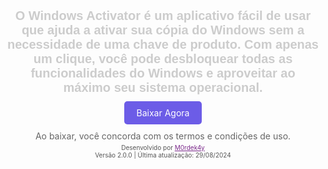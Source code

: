 <!DOCTYPE html>
<html lang="en">
<head>
    <meta charset="UTF-8">
    <meta name="viewport" content="width=device-width, initial-scale=1.0">
    <title>Document</title>
</head>
<body>
    <div style="text-align: center;">
        <style>
          #download-btn {
            background-color: #6c5ce7; 
            color: #ffffff; 
            padding: 10px 20px; 
            border: none; 
            border-radius: 5px; 
            cursor: pointer; 
            text-decoration: none; 
            transition: background-color 0.3s ease-in-out;
          }
          #download-btn:hover {
            background-color: #8e44ad;
            transform: scale(1.1);
            box-shadow: 0px 0px 10px rgba(0, 0, 0, 0.2);
          }
          #legal-text {
            font-size: 14px;
            color: #666;
            margin-top: 10px;
          }
          #app-description {
            font-size: 20px;
            color: #ccc; 
            margin-bottom: 20px;
            font-family: Arial, sans-serif;
            font-weight: bold;
            text-shadow: 0px 0px 2px rgba(255, 255, 255, 0.5);
          }
          #credit-text {
            font-size: 12px;
            color: #666;
            margin-top: 5px;
            text-align: center;
          }
          #credit-text a {
            text-decoration: none;
            color: #666;
            margin-left: 5px;
          }
          #credit-text a:hover {
            text-decoration: underline;
            color: #999;
          }
          #credit-icon {
            font-size: 16px;
            color: #666;
          }
          #credit-text center {
            font-family: 'Open Sans', sans-serif; /* Adicionei essa linha */
            color: #444; /* Adicionei essa linha */
          }
        </style>
        <p id="app-description">O Windows Activator é um aplicativo fácil de usar que ajuda a ativar sua cópia do Windows sem a necessidade de uma chave de produto. Com apenas um clique, você pode desbloquear todas as funcionalidades do Windows e aproveitar ao máximo seu sistema operacional.</p>
        <a href="#" id="download-btn">Baixar Agora</a>
        <p id="legal-text" style="margin-top: 20px;">Ao baixar, você concorda com os termos e condições de uso.</p>
      <p id="credit-text" style="margin-top: -10px;">
          <i id="credit-icon" class="fas fa-copyright"></i>
          <center><span style="font-size: 10px; color: #555;">Desenvolvido por <a style="color: #7A288A;" href="https://github.com/M0rdek4y" target="_blank">M0rdek4y</a></span></center>
          <center><span style="font-size: 10px; color: #555;">Versão 2.0.0 | Última atualização: 29/08/2024</span></center>
      </p>
      </div>
</body>
</html>